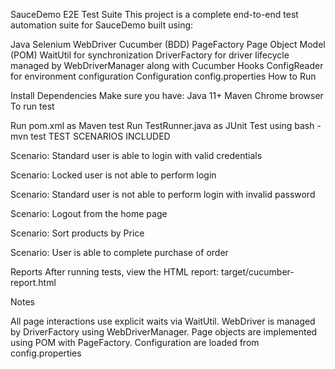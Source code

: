 SauceDemo E2E Test Suite
This project is a complete end-to-end test automation suite for SauceDemo built using:

Java
Selenium WebDriver
Cucumber (BDD)
PageFactory
Page Object Model (POM)
WaitUtil for synchronization
DriverFactory for driver lifecycle managed by WebDriverManager along with Cucumber Hooks
ConfigReader for environment configuration
Configuration
config.properties
How to Run

Install Dependencies Make sure you have:
Java 11+
Maven
Chrome browser
To run test

Run pom.xml as Maven test
Run TestRunner.java as JUnit Test
using bash - mvn test
TEST SCENARIOS INCLUDED

Scenario: Standard user is able to login with valid credentials

Scenario: Locked user is not able to perform login

Scenario: Standard user is not able to perform login with invalid password

Scenario: Logout from the home page

Scenario: Sort products by Price

Scenario: User is able to complete purchase of order

Reports After running tests, view the HTML report: target/cucumber-report.html

Notes

All page interactions use explicit waits via WaitUtil.
WebDriver is managed by DriverFactory using WebDriverManager.
Page objects are implemented using POM with PageFactory.
Configuration are loaded from config.properties